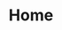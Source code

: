 ---
title: "Home"
slug: ""
hero_title: "Hideaki Onishi Music"
hero_description: "Where theory and practice merge"
sections: []
---